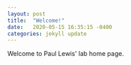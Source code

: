 ```yaml
---
layout: post
title:  "Welcome!"
date:   2020-05-15 16:35:15 -0400
categories: jekyll update
---
```

Welcome to Paul Lewis' lab home page.
